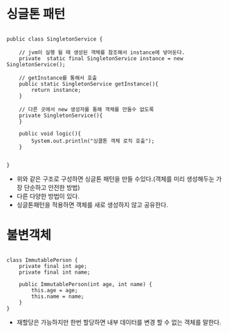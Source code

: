 싱글톤 패턴
============

<pre><code>
public class SingletonService {

    // jvm이 실행 될 때 생성된 객체를 참조해서 instance에 넣어둔다.
    private  static final SingletonService instance = new SingletonService();

    // getInstance를 통해서 호출 
    public static SingletonService getInstance(){
        return instance;
    }
    
    // 다른 곳에서 new 생성자를 통해 객체를 만들수 없도록 
    private SingletonService(){
    }

    public void logic(){
        System.out.println("싱클톤 객체 로직 호출");
    }


}</code></pre>


* 위와 같은 구조로 구성하면 싱글톤 패턴을 만들 수있다.(객체를 미리 생성해두눈 가장 단순하고 안전한 방법)
* 다른 다양한 방법이 있다.
* 싱글톤패턴을 적용하면 객체를 새로 생성하지 않고 공유한다.





불변객체
============
<pre><code>
class ImmutablePerson {
    private final int age;
    private final int name;
    
    public ImmutablePerson(int age, int name) {
    	this.age = age;
        this.name = name;
    }
}
</code></pre>

* 재할당은 가능하지만 한번 할당하면 내부 데이터를 변경 할 수 없는 객체를 말한다.

